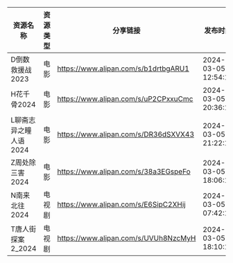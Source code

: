 | 资源名称          | 资源类型 | 分享链接                                 | 发布时间                |
| ------------- | ---- | ------------------------------------ | ------------------- |
| D倒数救援战2023    | 电影   | https://www.alipan.com/s/b1drtbgARU1 | 2024-03-05 12:54:15 |
| H花千骨2024      | 电影   | https://www.alipan.com/s/uP2CPxxuCmc | 2024-03-05 20:36:16 |
| L聊斋志异之瞳人语2024 | 电影   | https://www.alipan.com/s/DR36dSXVX43 | 2024-03-05 21:22:11 |
| Z周处除三害2024    | 电影   | https://www.alipan.com/s/38a3EGspeFo | 2024-03-05 18:06:12 |
| N南来北往2024     | 电视剧  | https://www.alipan.com/s/E6SipC2XHij | 2024-03-05 07:42:17 |
| T唐人街探案2_2024  | 电视剧  | https://www.alipan.com/s/UVUh8NzcMyH | 2024-03-05 18:10:11 |
